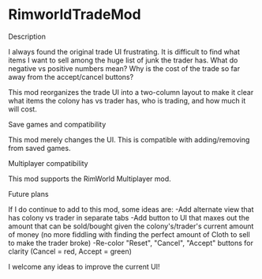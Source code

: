 # RimworldTradeMod
 
Description

I always found the original trade UI frustrating. It is difficult to find what items I want to sell among the huge list of junk the trader has. What do negative vs positive numbers mean? Why is the cost of the trade so far away from the accept/cancel buttons?

This mod reorganizes the trade UI into a two-column layout to make it clear what items the colony has vs trader has, who is trading, and how much it will cost.

Save games and compatibility

This mod merely changes the UI. This is compatible with adding/removing from saved games.

Multiplayer compatibility

This mod supports the RimWorld Multiplayer mod.

Future plans

If I do continue to add to this mod, some ideas are:
-Add alternate view that has colony vs trader in separate tabs
-Add button to UI that maxes out the amount that can be sold/bought given the colony's/trader's current amount of money (no more fiddling with finding the perfect amount of Cloth to sell to make the trader broke)
-Re-color "Reset", "Cancel", "Accept" buttons for clarity (Cancel = red, Accept = green)

I welcome any ideas to improve the current UI!
